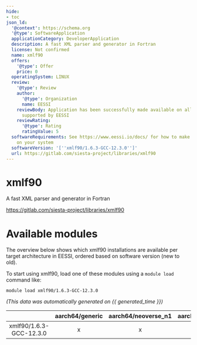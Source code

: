 ```yaml
---
hide:
- toc
json_ld:
  '@context': https://schema.org
  '@type': SoftwareApplication
  applicationCategory: DeveloperApplication
  description: A fast XML parser and generator in Fortran
  license: Not confirmed
  name: xmlf90
  offers:
    '@type': Offer
    price: 0
  operatingSystem: LINUX
  review:
    '@type': Review
    author:
      '@type': Organization
      name: EESSI
    reviewBody: Application has been successfully made available on all architectures
      supported by EESSI
    reviewRating:
      '@type': Rating
      ratingValue: 5
  softwareRequirements: See https://www.eessi.io/docs/ for how to make EESSI available
    on your system
  softwareVersion: '[''xmlf90/1.6.3-GCC-12.3.0'']'
  url: https://gitlab.com/siesta-project/libraries/xmlf90
---
```


xmlf90
======


A fast XML parser and generator in Fortran

https://gitlab.com/siesta-project/libraries/xmlf90
# Available modules


The overview below shows which xmlf90 installations are available per target architecture in EESSI, ordered based on software version (new to old).

To start using xmlf90, load one of these modules using a `module load` command like:

```shell
module load xmlf90/1.6.3-GCC-12.3.0
```

*(This data was automatically generated on {{ generated_time }})*  

| |aarch64/generic|aarch64/neoverse_n1|aarch64/neoverse_v1|aarch64/nvidia|x86_64/generic|x86_64/amd/zen2|x86_64/amd/zen3|x86_64/amd/zen4|x86_64/intel/haswell|x86_64/intel/sapphirerapids|x86_64/intel/skylake_avx512|
| :---: | :---: | :---: | :---: | :---: | :---: | :---: | :---: | :---: | :---: | :---: | :---: |
|xmlf90/1.6.3-GCC-12.3.0|x|x|x|-|x|x|x|x|x|x|x|
